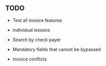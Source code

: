 ## TODO

- Test all invoice features

- Individual lessons
- Search by check payer
- Mandatory fields that cannot be bypassed
- Invoice conflicts